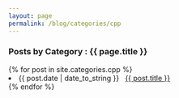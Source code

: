 ```yaml
---
layout: page
permalink: /blog/categories/cpp
---
```


<h3> Posts by Category : {{ page.title }} </h3>

<div class="card">
{% for post in site.categories.cpp %}
 <li class="category-posts"><span>{{ post.date | date_to_string }}</span> &nbsp; <a href="{{ post.url }}">{{ post.title }}</a></li>
{% endfor %}
</div>
